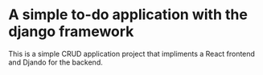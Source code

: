 # A simple to-do application with the django framework

 This is a simple CRUD application project that impliments a React frontend and Djando for the backend.
